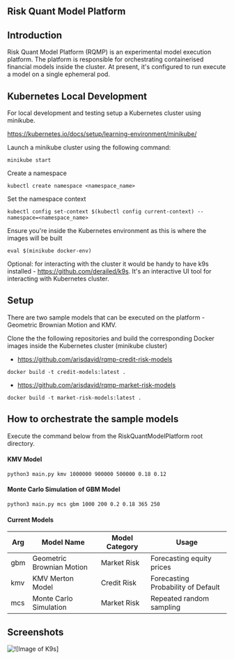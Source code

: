 ## Risk Quant Model Platform

## Introduction
Risk Quant Model Platform (RQMP) is an experimental model execution platform. 
The platform is responsible for orchestrating containerised financial models inside the cluster. 
At present, it's configured to run execute a model on a single ephemeral pod. 

## Kubernetes Local Development
For local development and testing setup a Kubernetes cluster using minikube. 

https://kubernetes.io/docs/setup/learning-environment/minikube/

Launch a minikube cluster using the following command:
```
minikube start 
```

Create a namespace
```
kubectl create namespace <namespace_name>
```

Set the namespace context
```
kubectl config set-context $(kubectl config current-context) --namespace=<namespace_name>
```

Ensure you're inside the Kubernetes environment as this is where the images will be built
 
```
eval $(minikube docker-env)
```

Optional: for interacting with the cluster it would be handy to have k9s installed - https://github.com/derailed/k9s. It's an interactive UI tool for interacting with Kubernetes cluster.

## Setup

There are two sample models that can be executed on the platform - Geometric Brownian Motion and KMV.

Clone the the following repositories and build the corresponding Docker images inside the Kubernetes cluster (minikube cluster)

- https://github.com/arisdavid/rqmp-credit-risk-models
```
docker build -t credit-models:latest .
```

- https://github.com/arisdavid/rqmp-market-risk-models
```
docker build -t market-risk-models:latest .
```

## How to orchestrate the sample models

Execute the command below from the RiskQuantModelPlatform root directory.

#### KMV Model
```
python3 main.py kmv 1000000 900000 500000 0.18 0.12
```

#### Monte Carlo Simulation of GBM Model
```
python3 main.py mcs gbm 1000 200 0.2 0.18 365 250
```

#### Current Models
| Arg | Model Name                | Model Category | Usage                              |
|-----|---------------------------|----------------|------------------------------------|
| gbm | Geometric Brownian Motion | Market Risk    | Forecasting equity prices          |
| kmv | KMV Merton Model          | Credit Risk    | Forecasting Probability of Default |
| mcs | Monte Carlo Simulation    | Market Risk    | Repeated random sampling           |


## Screenshots
![![Image of K9s]](https://i.imgur.com/0vp4nBV.gif)


